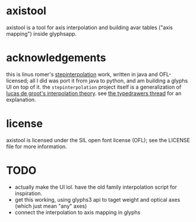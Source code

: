 # axistool

axistool is a tool for axis interpolation and building avar tables ("axis mapping") inside glyphsapp.

# acknowledgements

this is linus romer's [stepinterpolation](https://github.com/linusromer/stepinterpolation) work, written in java and OFL-licensed; all I did was port it from java to python, and am building a glyphs UI on top of it. the `stepinterpolation` project itself is a generalization of [lucas de groot's interpolation theory](https://www.lucasfonts.com/learn/interpolation-theory). see [the typedrawers thread](https://typedrawers.com/discussion/2665/a-generalization-of-lucas-de-groot-s-interpolation-theory) for an explanation. 

# license

axistool is licensed under the SIL open font license (OFL); see the LICENSE file for more information.

# TODO

- actually make the UI lol. have the old family interpolation script for inspiration.
- get this working, using glyphs3 api to taget weight and optical axes (which just mean "any" axes)
- connect the interpolation to axis mapping in glyphs
